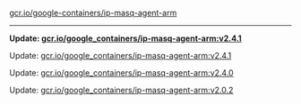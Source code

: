 [gcr.io/google-containers/ip-masq-agent-arm](https://hub.docker.com/r/cruse/ip-masq-agent-arm/tags/) 

----
**Update: [gcr.io/google_containers/ip-masq-agent-arm:v2.4.1](https://hub.docker.com/r/cruse/ip-masq-agent-arm/tags/)**

Update: [gcr.io/google_containers/ip-masq-agent-arm:v2.4.1](https://hub.docker.com/r/cruse/ip-masq-agent-arm/tags/)

Update: [gcr.io/google_containers/ip-masq-agent-arm:v2.4.0](https://hub.docker.com/r/cruse/ip-masq-agent-arm/tags/)

Update: [gcr.io/google_containers/ip-masq-agent-arm:v2.0.2](https://hub.docker.com/r/cruse/ip-masq-agent-arm/tags/)

